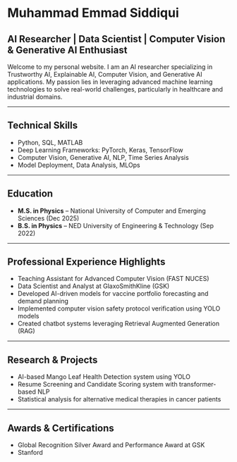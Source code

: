 # Muhammad Emmad Siddiqui

## AI Researcher | Data Scientist | Computer Vision & Generative AI Enthusiast

Welcome to my personal website. I am an AI researcher specializing in Trustworthy AI, Explainable AI, Computer Vision, and Generative AI applications. My passion lies in leveraging advanced machine learning technologies to solve real-world challenges, particularly in healthcare and industrial domains.

---

## Technical Skills  
- Python, SQL, MATLAB  
- Deep Learning Frameworks: PyTorch, Keras, TensorFlow  
- Computer Vision, Generative AI, NLP, Time Series Analysis  
- Model Deployment, Data Analysis, MLOps

---

## Education  
- **M.S. in Physics** – National University of Computer and Emerging Sciences (Dec 2025)  
- **B.S. in Physics** – NED University of Engineering & Technology (Sep 2022)  

---

## Professional Experience Highlights  
- Teaching Assistant for Advanced Computer Vision (FAST NUCES)  
- Data Scientist and Analyst at GlaxoSmithKline (GSK)  
- Developed AI-driven models for vaccine portfolio forecasting and demand planning  
- Implemented computer vision safety protocol verification using YOLO models  
- Created chatbot systems leveraging Retrieval Augmented Generation (RAG)  

---

## Research & Projects  
- AI-based Mango Leaf Health Detection system using YOLO  
- Resume Screening and Candidate Scoring system with transformer-based NLP  
- Statistical analysis for alternative medical therapies in cancer patients  

---

## Awards & Certifications  
- Global Recognition Silver Award and Performance Award at GSK  
- Stanford
